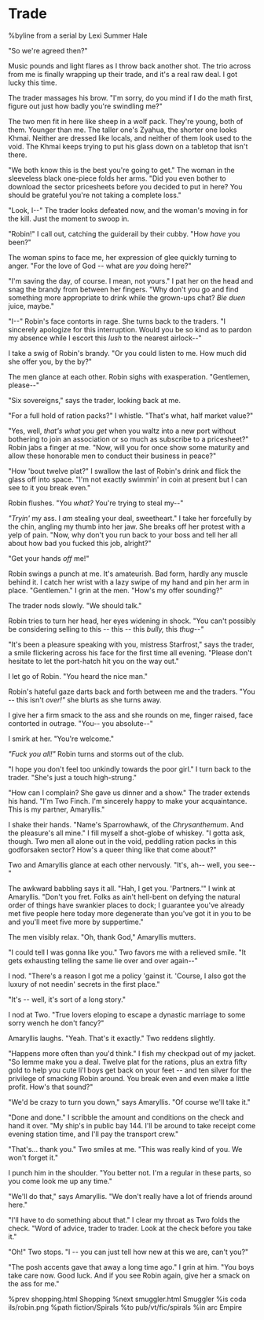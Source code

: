 # Trade

%byline from a serial by Lexi Summer Hale

"So we're agreed then?"

Music pounds and light flares as I throw back another shot. The trio across from me is finally wrapping up their trade, and it's a real raw deal. I got lucky this time.

The trader massages his brow. "I'm sorry, do you mind if I do the math first, figure out just how badly you're swindling me?"

The two men fit in here like sheep in a wolf pack. They're young, both of them. Younger than me. The taller one's Zyahua, the shorter one looks Khmai. Neither are dressed like locals, and neither of them look used to the void. The Khmai keeps trying to put his glass down on a tabletop that isn't there.

"We both know this is the best you're going to get." The woman in the sleeveless black one-piece folds her arms. "Did you even bother to download the sector pricesheets before you decided to put in here? You should be grateful you're not taking a complete loss."

"Look, I--" The trader looks defeated now, and the woman's moving in for the kill. Just the moment to swoop in.

"Robin!" I call out, catching the guiderail by their cubby. "How *have* you been?"

The woman spins to face me, her expression of glee quickly turning to anger. "For the love of God -- what are *you* doing here?"

"I'm saving the day, of course. I mean, not yours." I pat her on the head and snag the brandy from between her fingers. "Why don't you go and find something more appropriate to drink while the grown-ups chat? *Bie duen* juice, maybe."

"I--" Robin's face contorts in rage. She turns back to the traders. "I sincerely apologize for this interruption. Would you be so kind as to pardon my absence while I escort this *lush* to the nearest airlock--"

I take a swig of Robin's brandy. "Or you could listen to me. How much did she offer you, by the by?"

The men glance at each other. Robin sighs with exasperation. "Gentlemen, please--"

"Six sovereigns," says the trader, looking back at me.

"For a full hold of ration packs?" I whistle. "That's what, half market value?"

"Yes, well, *that's what you get* when you waltz into a new port without bothering to join an association or so much as subscribe to a pricesheet?" Robin jabs a finger at me. "Now, will you for once show some maturity and allow these honorable men to conduct their business in peace?"

"How 'bout twelve plat?" I swallow the last of Robin's drink and flick the glass off into space. "I'm not exactly swimmin' in coin at present but I can see to it you break even."

Robin flushes. "You *what?* You're trying to steal my--"

*"Tryin'* my ass. I *am* stealing your deal, sweetheart." I take her forcefully by the chin, angling my thumb into her jaw. She breaks off her protest with a yelp of pain. "Now, why don't you run back to your boss and tell her all about how bad you fucked this job, alright?"

"Get your hands *off* me!"

Robin swings a punch at me. It's amateurish. Bad form, hardly any muscle behind it. I catch her wrist with a lazy swipe of my hand and pin her arm in place. "Gentlemen." I grin at the men. "How's my offer sounding?"

The trader nods slowly. "We should talk."

Robin tries to turn her head, her eyes widening in shock. "You can't possibly be considering selling to this -- this -- this *bully,* this *thug--"*

"It's been a pleasure speaking with you, mistress Starfrost," says the trader, a smile flickering across his face for the first time all evening. "Please don't hesitate to let the port-hatch hit you on the way out."

I let go of Robin. "You heard the nice man."

Robin's hateful gaze darts back and forth between me and the traders. "You -- this isn't *over!"* she blurts as she turns away.

I give her a firm smack to the ass and she rounds on me, finger raised, face contorted in outrage. "You-- you absolute--"

I smirk at her. "You're welcome."

*"Fuck you all!"* Robin turns and storms out of the club.

"I hope you don't feel too unkindly towards the poor girl." I turn back to the trader. "She's just a touch high-strung."

"How can I complain? She gave us dinner and a show." The trader extends his hand. "I'm Two Finch. I'm sincerely happy to make your acquaintance. This is my partner, Amaryllis."

I shake their hands. "Name's Sparrowhawk, of the *Chrysanthemum*. And the pleasure's all mine." I fill myself a shot-globe of whiskey. "I gotta ask, though. Two men all alone out in the void, peddling ration packs in this godforsaken sector? How's a queer thing like that come about?"

Two and Amaryllis glance at each other nervously. "It's, ah-- well, you see--"

The awkward babbling says it all. "Hah, I get you. 'Partners.'" I wink at Amaryllis. "Don't you fret. Folks as ain't hell-bent on defying the natural order of things have swankier places to dock; I guarantee you've already met five people here today more degenerate than you've got it in you to be and you'll meet five more by suppertime."

The men visibly relax. "Oh, thank God," Amaryllis mutters.

"I could tell I was gonna like you." Two favors me with a relieved smile. "It gets exhausting telling the same lie over and over again--"

I nod. "There's a reason I got me a policy 'gainst it. 'Course, I also got the luxury of not needin' secrets in the first place."

"It's -- well, it's sort of a long story."

I nod at Two. "True lovers eloping to escape a dynastic marriage to some sorry wench he don't fancy?"

Amaryllis laughs. "Yeah. That's it exactly." Two reddens slightly.

"Happens more often than you'd think." I fish my checkpad out of my jacket. "So lemme make you a deal. Twelve plat for the rations, plus an extra fifty gold to help you cute li'l boys get back on your feet -- and ten silver for the privilege of smacking Robin around. You break even and even make a little profit. How's that sound?"

"We'd be crazy to turn you down," says Amaryllis. "Of course we'll take it."

"Done and done." I scribble the amount and conditions on the check and hand it over. "My ship's in public bay 144. I'll be around to take receipt come evening station time, and I'll pay the transport crew."

"That's... thank you." Two smiles at me. "This was really kind of you. We won't forget it."

I punch him in the shoulder. "You better not. I'm a regular in these parts, so you come look me up any time."

"We'll do that," says Amaryllis. "We don't really have a lot of friends around here."

"I'll have to do something about that." I clear my throat as Two folds the check. "Word of advice, trader to trader. Look at the check before you take it."

"Oh!" Two stops. "I -- you can just tell how new at this we are, can't you?"

"The posh accents gave that away a long time ago." I grin at him. "You boys take care now. Good luck. And if you see Robin again, give her a smack on the ass for me."

%prev shopping.html Shopping
%next smuggler.html Smuggler
%is coda ils/robin.png
%path fiction/Spirals
%to pub/vt/fic/spirals
%in arc Empire
